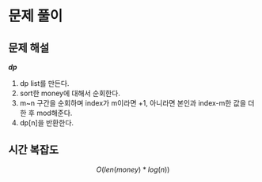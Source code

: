   # 문제 풀이

## 문제 해설

***dp***

1. dp list를 만든다.
2. sort한 money에 대해서 순회한다.
3. m~n 구간을 순회하며 index가 m이라면 +1, 아니라면 본인과 index-m한 값을 더한 후 mod해준다.
4. dp[n]을 반환한다.

## 시간 복잡도

$$O(len(money)*log(n))$$

